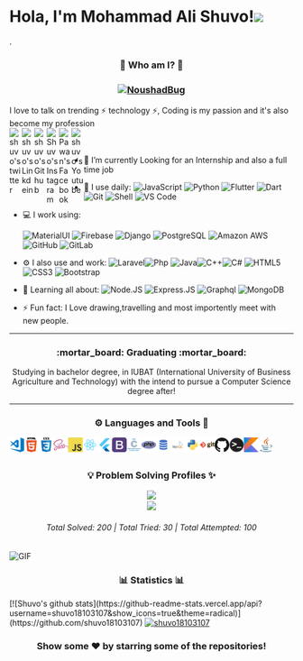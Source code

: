 # Hola, I'm Mohammad Ali Shuvo!<img src="https://github.com/TheDudeThatCode/TheDudeThatCode/blob/master/Assets/Hi.gif" width="29px">

.

<h3 align="center">📝 Who am I? 📝</h3>

<h3 align="center"><a href="https://github.com/NoushadBug/NoushadBug/raw/master/Noushad%20Bhuiyan_Resume.pdf"><img align="center" src="https://img.shields.io/badge/download%20my%20Resume-5B249A?&style=for-the-badge" alt="NoushadBug"/></a></h3>
I love to talk on trending ⚡ technology ⚡, Coding is my passion and it's also become my profession
<br>


<a href="https://twitter.com/MohammadAliShu4">
  <img align="left" alt="shuvo's twitter" width="22px" src="https://cdn.jsdelivr.net/npm/simple-icons@v3/icons/twitter.svg" />
</a>
<a href="https://www.linkedin.com/in/mohammad-ali-shuvo-b53953195/">
  <img align="left" alt="shuvo's Linkdein" width="22px" src="https://cdn.jsdelivr.net/npm/simple-icons@v3/icons/linkedin.svg" />
</a>
<a href="https://github.com/shuvo18103107">
  <img align="left" alt="shuvo's Github" width="22px" src="https://cdn.jsdelivr.net/npm/simple-icons@v3/icons/github.svg" />
</a>

<a href="https://www.instagram.com/shuvo193494/">
  <img align="left" alt="Shuvo's Instagram" width="22px" src="https://cdn.jsdelivr.net/npm/simple-icons@v3/icons/instagram.svg" />
</a>
<a href="https://www.facebook.com/profile.php?id=100010342747956">
  <img align="left" alt="Pawan's Facebook" width="22px" src="https://cdn.jsdelivr.net/npm/simple-icons@v3/icons/facebook.svg" />
</a>
<a href="https://www.youtube.com/MohammadAliShuvo/">
  <img align="left" alt="shuvo's Youtube" width="22px" src="https://cdn.jsdelivr.net/npm/simple-icons@v3/icons/youtube.svg" />
</a>

<br/>
<br/>





- 🔭 I’m currently Looking for an Internship and also a full time job
- 🚀 I use daily:
  ![JavaScript](https://img.shields.io/badge/-JavaScript-black?style=plastic&logo=javascript)
  ![Python](https://img.shields.io/badge/-Python-8fcfd1?style=plastic&logo=Python)
  ![Flutter](https://img.shields.io/badge/-Flutter-blue?style=plastic&logo=Flutter)
  ![Dart](https://img.shields.io/badge/-Dart-white?style=plastic&logo=Dart)
  ![Git](https://img.shields.io/badge/-Git-black?style=plastic&logo=git)
  ![Shell](https://img.shields.io/badge/-Shell-blasck?style=plastic&logo=Shell)
  ![VS Code](https://img.shields.io/badge/-VS%20Code-007ACC?style=plastic&logo=visual-studio-code)
- 💻 I work using:
  
  ![MaterialUI](https://img.shields.io/badge/-MatrialUI-0081CB?style=plastic&logo=material-UI)
  ![Firebase](https://img.shields.io/badge/-Firebase-black?style=plastic&logo=Firebase)
  ![Django](https://img.shields.io/badge/-Django-092E20?style=plastic&logo=Django)
  ![PostgreSQL](https://img.shields.io/badge/-PostgreSQL-336791?style=plastic&logo=postgresql)
  ![Amazon AWS](https://img.shields.io/badge/Amazon%20AWS-232F3E?style=plastic&logo=amazon-aws)
  ![GitHub](https://img.shields.io/badge/-GitHub-181717?style=plastic&logo=github)
  ![GitLab](https://img.shields.io/badge/-GitLab-FCA121?style=plastic&logo=gitlab)
- ⚙️ I also use and work: ![Laravel](https://img.shields.io/badge/-Laravel-black?style=plastic&logo=Laravel)![Php](https://img.shields.io/badge/-php-394989?style=plastic&logo=php) ![Java](https://img.shields.io/badge/-java-3f4441?style=plastic&logo=java)![C++](https://img.shields.io/badge/-C++-00599C?style=plastic&logo=c)![C#](https://img.shields.io/badge/-C#-black?style=plastic&logo=c#)
  ![HTML5](https://img.shields.io/badge/-HTML5-E34F26?style=plastic&logo=html5&logoColor=white)
  ![CSS3](https://img.shields.io/badge/-CSS3-1572B6?style=plastic&logo=css3)
  ![Bootstrap](https://img.shields.io/badge/-Bootstrap-563D7C?style=plastic&logo=bootstrap)
- 🌱 Learning all about:
  ![Node.JS](https://img.shields.io/badge/-Node.JS-black?style=plastic&logo=Node.js) ![Express.JS](https://img.shields.io/badge/-Express.JS-c7b198?style=plastic&logo=Express.JS) ![Graphql](https://img.shields.io/badge/-Graphql-E10098?style=plastic&logo=Graphql)
  ![MongoDB](https://img.shields.io/badge/-MongoDB-black?style=plastic&logo=mongodb)
- ⚡️ Fun fact: I Love drawing,travelling and most importently meet with new people. 
____
 <h3 align="center">:mortar_board: Graduating :mortar_board:</h3>
<p align="center">
Studying in bachelor degree, in IUBAT (International University of Business Agriculture and Technology) with the intend to pursue a Computer Science degree after!</p>

____


 <h3 align="center">⚙️ Languages and Tools 🔨</h3>
 <p align="center">
<img align="left" alt="Visual Studio Code" width="26px" src="https://raw.githubusercontent.com/github/explore/80688e429a7d4ef2fca1e82350fe8e3517d3494d/topics/visual-studio-code/visual-studio-code.png" />
<img align="left" alt="HTML5" width="26px" src="https://raw.githubusercontent.com/github/explore/80688e429a7d4ef2fca1e82350fe8e3517d3494d/topics/html/html.png" />
<img align="left" alt="CSS3" width="26px" src="https://raw.githubusercontent.com/github/explore/80688e429a7d4ef2fca1e82350fe8e3517d3494d/topics/css/css.png" />
<img align="left" alt="Sass" width="26px" src="https://raw.githubusercontent.com/github/explore/80688e429a7d4ef2fca1e82350fe8e3517d3494d/topics/sass/sass.png" />
<img align="left" alt="JavaScript" width="26px" src="https://raw.githubusercontent.com/github/explore/80688e429a7d4ef2fca1e82350fe8e3517d3494d/topics/javascript/javascript.png" />
<img align="left" alt="React" width="26px" src="https://raw.githubusercontent.com/github/explore/80688e429a7d4ef2fca1e82350fe8e3517d3494d/topics/react/react.png" />
<img align="left" alt="Gatsby" width="26px" src="https://raw.githubusercontent.com/github/explore/e94815998e4e0713912fed477a1f346ec04c3da2/topics/flutter/flutter.png" />
<img align="left" alt="GraphQL" width="26px" src="https://raw.githubusercontent.com/github/explore/80688e429a7d4ef2fca1e82350fe8e3517d3494d/topics/bootstrap/bootstrap.png" />
<img align="left" alt="Node.js" width="26px" src="https://raw.githubusercontent.com/github/explore/80688e429a7d4ef2fca1e82350fe8e3517d3494d/topics/c/c.png" />
<img align="left" alt="Deno" width="26px" src="https://raw.githubusercontent.com/github/explore/361e2821e2dea67711cde99c9c40ed357061cf27/topics/php/php.png" />
<img align="left" alt="SQL" width="26px" src="https://raw.githubusercontent.com/github/explore/80688e429a7d4ef2fca1e82350fe8e3517d3494d/topics/sql/sql.png" />
<img align="left" alt="MySQL" width="26px" src="https://raw.githubusercontent.com/github/explore/80688e429a7d4ef2fca1e82350fe8e3517d3494d/topics/mysql/mysql.png" />
<img align="left" alt="MongoDB" width="26px" src="https://raw.githubusercontent.com/github/explore/80688e429a7d4ef2fca1e82350fe8e3517d3494d/topics/python/python.png" />
<img align="left" alt="Git" width="26px" src="https://raw.githubusercontent.com/github/explore/80688e429a7d4ef2fca1e82350fe8e3517d3494d/topics/git/git.png" />
<img align="left" alt="GitHub" width="26px" src="https://raw.githubusercontent.com/github/explore/78df643247d429f6cc873026c0622819ad797942/topics/github/github.png" />
<img align="left" alt="Terminal" width="26px" src="https://raw.githubusercontent.com/github/explore/80688e429a7d4ef2fca1e82350fe8e3517d3494d/topics/terminal/terminal.png" />
<img align="left" alt="Kotlin" width="26px" src="https://raw.githubusercontent.com/github/explore/80688e429a7d4ef2fca1e82350fe8e3517d3494d/topics/kotlin/kotlin.png" />
<img align="left" alt="Java" width="26px" src="https://raw.githubusercontent.com/github/explore/80688e429a7d4ef2fca1e82350fe8e3517d3494d/topics/java/java.png" /></p>
<br />
<br />
<h3 align="center">💡 Problem Solving Profiles ✨</h3>

<p align="center">
<a href="#"><img src="https://img.shields.io/badge/hackerrank-2FC866?&style=for-the-badge&logo=hackerrank&logoColor=white"/></a><br>
<a href="#"><img src="https://img.shields.io/badge/codeforces-yellow?&style=for-the-badge&logo=codeforces&logoColor=white"/></a></p> <h6 align="center"> Total Solved: 200 | Total Tried: 30 | Total Attempted: 100</h6>
<img align="center" alt="GIF" src="https://github.com/abhisheknaiidu/abhisheknaiidu/blob/master/code.gif?raw=true" width="500" height="320" />



<h3 align="center">📊 Statistics 📊</h3>
[![Shuvo's github stats](https://github-readme-stats.vercel.app/api?username=shuvo18103107&show_icons=true&theme=radical)](https://github.com/shuvo18103107)
<a href="">
  <img align="center-left" src="https://github-readme-stats.vercel.app/api/top-langs/?username=shuvo18103107&layout=compact&theme=tokyonight" alt="shuvo18103107"/>
</a>





<div align="center">

### Show some ❤️ by starring some of the repositories!

</div>

